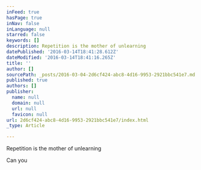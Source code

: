 ```yaml
---
inFeed: true
hasPage: true
inNav: false
inLanguage: null
starred: false
keywords: []
description: Repetition is the mother of unlearning
datePublished: '2016-03-14T18:41:28.612Z'
dateModified: '2016-03-14T18:41:16.265Z'
title: ''
author: []
sourcePath: _posts/2016-03-04-2d6cf424-abc8-4d16-9953-2921bbc541e7.md
published: true
authors: []
publisher:
  name: null
  domain: null
  url: null
  favicon: null
url: 2d6cf424-abc8-4d16-9953-2921bbc541e7/index.html
_type: Article

---
```

Repetition is the mother of unlearning

Can you
